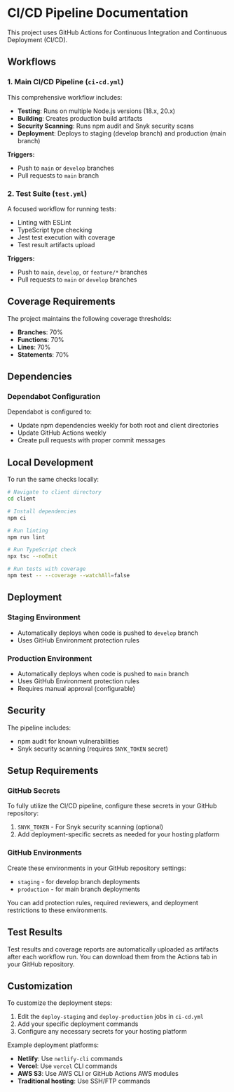 # CI/CD Pipeline Documentation

This project uses GitHub Actions for Continuous Integration and Continuous Deployment (CI/CD).

## Workflows

### 1. Main CI/CD Pipeline (`ci-cd.yml`)

This comprehensive workflow includes:

- **Testing**: Runs on multiple Node.js versions (18.x, 20.x)
- **Building**: Creates production build artifacts
- **Security Scanning**: Runs npm audit and Snyk security scans
- **Deployment**: Deploys to staging (develop branch) and production (main branch)

**Triggers:**
- Push to `main` or `develop` branches
- Pull requests to `main` branch

### 2. Test Suite (`test.yml`)

A focused workflow for running tests:

- Linting with ESLint
- TypeScript type checking
- Jest test execution with coverage
- Test result artifacts upload

**Triggers:**
- Push to `main`, `develop`, or `feature/*` branches
- Pull requests to `main` or `develop` branches

## Coverage Requirements

The project maintains the following coverage thresholds:
- **Branches**: 70%
- **Functions**: 70%
- **Lines**: 70%
- **Statements**: 70%

## Dependencies

### Dependabot Configuration

Dependabot is configured to:
- Update npm dependencies weekly for both root and client directories
- Update GitHub Actions weekly
- Create pull requests with proper commit messages

## Local Development

To run the same checks locally:

```bash
# Navigate to client directory
cd client

# Install dependencies
npm ci

# Run linting
npm run lint

# Run TypeScript check
npx tsc --noEmit

# Run tests with coverage
npm test -- --coverage --watchAll=false
```

## Deployment

### Staging Environment
- Automatically deploys when code is pushed to `develop` branch
- Uses GitHub Environment protection rules

### Production Environment
- Automatically deploys when code is pushed to `main` branch
- Uses GitHub Environment protection rules
- Requires manual approval (configurable)

## Security

The pipeline includes:
- npm audit for known vulnerabilities
- Snyk security scanning (requires `SNYK_TOKEN` secret)

## Setup Requirements

### GitHub Secrets

To fully utilize the CI/CD pipeline, configure these secrets in your GitHub repository:

1. `SNYK_TOKEN` - For Snyk security scanning (optional)
2. Add deployment-specific secrets as needed for your hosting platform

### GitHub Environments

Create these environments in your GitHub repository settings:
- `staging` - for develop branch deployments
- `production` - for main branch deployments

You can add protection rules, required reviewers, and deployment restrictions to these environments.

## Test Results

Test results and coverage reports are automatically uploaded as artifacts after each workflow run. You can download them from the Actions tab in your GitHub repository.

## Customization

To customize the deployment steps:
1. Edit the `deploy-staging` and `deploy-production` jobs in `ci-cd.yml`
2. Add your specific deployment commands
3. Configure any necessary secrets for your hosting platform

Example deployment platforms:
- **Netlify**: Use `netlify-cli` commands
- **Vercel**: Use `vercel` CLI commands
- **AWS S3**: Use AWS CLI or GitHub Actions AWS modules
- **Traditional hosting**: Use SSH/FTP commands
